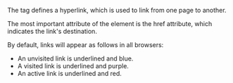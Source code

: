 The <a> tag defines a hyperlink, which is used to link from one page to another.

The most important attribute of the <a> element is the href attribute, which indicates the link's destination.

By default, links will appear as follows in all browsers:

- An unvisited link is underlined and blue.
- A visited link is underlined and purple.
- An active link is underlined and red.